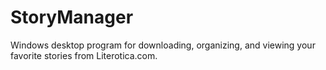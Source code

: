 # StoryManager
Windows desktop program for downloading, organizing, and viewing your favorite stories from Literotica.com.
